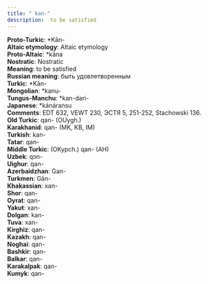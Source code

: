 ```yaml
---
title: " kan-"
description:  to be satisfied
---
```


<strong>Proto-Turkic</strong>:  *Kān-<br>
<strong>Altaic etymology</strong>:  Altaic etymology<br>
<strong> Proto-Altaic</strong>:  *kā́na<br>
<strong>Nostratic</strong>:  Nostratic<br>
<strong>Meaning</strong>:  to be satisfied<br>
<strong>Russian meaning</strong>:  быть удовлетворенным<br>
<strong>Turkic</strong>:  *Kān-<br>
<strong>Mongolian</strong>:  *kanu-<br>
<strong>Tungus-Manchu</strong>:  *kan-dari-<br>
<strong>Japanese</strong>:  *kánáransu<br>
<strong>Comments</strong>:  EDT 632, VEWT 230, ЭСТЯ 5, 251-252, Stachowski 136.<br>
<strong>Old Turkic</strong>:  qan- (OUygh.)<br>
<strong>Karakhanid</strong>:  qan- (MK, KB, IM)<br>
<strong>Turkish</strong>:  kan-<br>
<strong>Tatar</strong>:  qan-<br>
<strong>Middle Turkic</strong>:  (OKypch.) qan- (AH)<br>
<strong>Uzbek</strong>:  qɔn-<br>
<strong>Uighur</strong>:  qan-<br>
<strong>Azerbaidzhan</strong>:  Gan-<br>
<strong>Turkmen</strong>:  Gān-<br>
<strong>Khakassian</strong>:  xan-<br>
<strong>Shor</strong>:  qan-<br>
<strong>Oyrat</strong>:  qan-<br>
<strong>Yakut</strong>:  xan-<br>
<strong>Dolgan</strong>:  kan-<br>
<strong>Tuva</strong>:  xan-<br>
<strong>Kirghiz</strong>:  qan-<br>
<strong>Kazakh</strong>:  qan-<br>
<strong>Noghai</strong>:  qan-<br>
<strong>Bashkir</strong>:  qan-<br>
<strong>Balkar</strong>:  qan-<br>
<strong>Karakalpak</strong>:  qan-<br>
<strong>Kumyk</strong>:  qan-<br>


